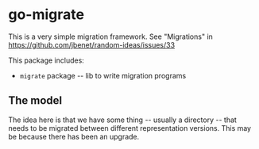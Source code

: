 # go-migrate

This is a very simple migration framework. See "Migrations" in https://github.com/jbenet/random-ideas/issues/33

This package includes:

- `migrate` package -- lib to write migration programs

## The model

The idea here is that we have some thing -- usually a directory -- that needs to be migrated between different representation versions. This may be because there has been an upgrade.

